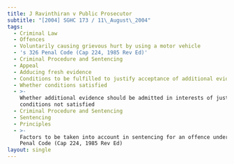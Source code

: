 ```yaml
---
title: J Ravinthiran v Public Prosecutor
subtitle: "[2004] SGHC 173 / 11\_August\_2004"
tags:
  - Criminal Law
  - Offences
  - Voluntarily causing grievous hurt by using a motor vehicle
  - 's 326 Penal Code (Cap 224, 1985 Rev Ed)'
  - Criminal Procedure and Sentencing
  - Appeal
  - Adducing fresh evidence
  - Conditions to be fulfilled to justify acceptance of additional evidence
  - Whether conditions satisfied
  - >-
    Whether additional evidence should be admitted in interests of justice if
    conditions not satisfied
  - Criminal Procedure and Sentencing
  - Sentencing
  - Principles
  - >-
    Factors to be taken into account in sentencing for an offence under s 326
    Penal Code (Cap 224, 1985 Rev Ed)
layout: single
---
```


